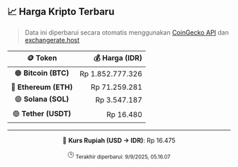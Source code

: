 

<!-- HARGA_KRIPTO -->
## 📈 Harga Kripto Terbaru

> Data ini diperbarui secara otomatis menggunakan [CoinGecko API](https://www.coingecko.com/) dan [exchangerate.host](https://exchangerate.host/)

<div align="center">

| 🪙 Token | 💰 Harga (IDR) |
|:------:|---------------:|
| 🟠 **Bitcoin (BTC)**   | Rp 1.852.777.326 |
| 🔵 **Ethereum (ETH)**  | Rp 71.259.281 |
| 🟣 **Solana (SOL)**    | Rp 3.547.187 |
| 🟢 **Tether (USDT)**   | Rp 16.480 |

---

💱 **Kurs Rupiah (USD → IDR)**: Rp 16.475

🕒 <sub>Terakhir diperbarui: 9/9/2025, 05.16.07</sub>

</div>
<!-- /HARGA_KRIPTO -->